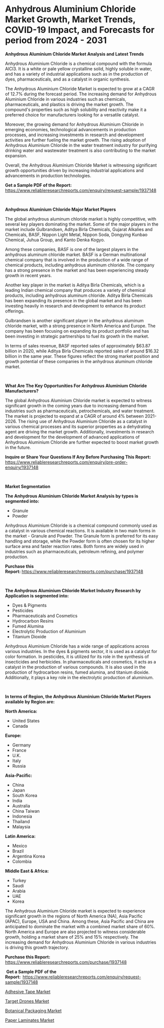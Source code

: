<p><h1>Anhydrous Aluminium Chloride Market Growth, Market Trends, COVID-19 Impact, and Forecasts for period from 2024 - 2031</h1></p><p><strong>Anhydrous Aluminium Chloride Market Analysis and Latest Trends</strong></p>
<p><p>Anhydrous Aluminium Chloride is a chemical compound with the formula AlCl3. It is a white or pale yellow crystalline solid, highly soluble in water, and has a variety of industrial applications such as in the production of dyes, pharmaceuticals, and as a catalyst in organic synthesis.</p><p>The Anhydrous Aluminium Chloride Market is expected to grow at a CAGR of 12.7% during the forecast period. The increasing demand for Anhydrous Aluminium Chloride in various industries such as chemicals, pharmaceuticals, and plastics is driving the market growth. The compound's properties such as high solubility and reactivity make it a preferred choice for manufacturers looking for a versatile catalyst.</p><p>Moreover, the growing demand for Anhydrous Aluminium Chloride in emerging economies, technological advancements in production processes, and increasing investments in research and development activities are further fueling the market growth. The rising adoption of Anhydrous Aluminium Chloride in the water treatment industry for purifying drinking water and wastewater treatment is also contributing to the market expansion.</p><p>Overall, the Anhydrous Aluminium Chloride Market is witnessing significant growth opportunities driven by increasing industrial applications and advancements in production technologies.</p></p>
<p><strong>Get a Sample PDF of the Report:&nbsp;</strong> <a href="https://www.reliableresearchreports.com/enquiry/request-sample/1937148">https://www.reliableresearchreports.com/enquiry/request-sample/1937148</a></p>
<p>&nbsp;</p>
<p><strong>Anhydrous Aluminium Chloride Major Market Players</strong></p>
<p><p>The global anhydrous aluminum chloride market is highly competitive, with several key players dominating the market. Some of the major players in the market include Gulbrandsen, Aditya Birla Chemicals, Gujarat Alkalies and Chemicals, BASF, Nippon Light Metal, Nippon Soda, Dongying Kunbao Chemical, Juhua Group, and Kanto Denka Kogyo.</p><p>Among these companies, BASF is one of the largest players in the anhydrous aluminum chloride market. BASF is a German multinational chemical company that is involved in the production of a wide range of chemical products, including anhydrous aluminum chloride. The company has a strong presence in the market and has been experiencing steady growth in recent years.</p><p>Another key player in the market is Aditya Birla Chemicals, which is a leading Indian chemical company that produces a variety of chemical products, including anhydrous aluminum chloride. Aditya Birla Chemicals has been expanding its presence in the global market and has been investing heavily in research and development to enhance its product offerings.</p><p>Gulbrandsen is another significant player in the anhydrous aluminum chloride market, with a strong presence in North America and Europe. The company has been focusing on expanding its product portfolio and has been investing in strategic partnerships to fuel its growth in the market.</p><p>In terms of sales revenue, BASF reported sales of approximately $63.87 billion in 2020, while Aditya Birla Chemicals reported sales of around $16.32 billion in the same year. These figures reflect the strong market position and growth potential of these companies in the anhydrous aluminum chloride market.</p></p>
<p>&nbsp;</p>
<p><strong>What Are The Key Opportunities For Anhydrous Aluminium Chloride Manufacturers?</strong></p>
<p><p>The global Anhydrous Aluminium Chloride market is expected to witness significant growth in the coming years due to increasing demand from industries such as pharmaceuticals, petrochemicals, and water treatment. The market is projected to expand at a CAGR of around 4% between 2021-2026. The rising use of Anhydrous Aluminium Chloride as a catalyst in various chemical processes and its superior properties as a dehydrating agent are driving the market growth. Additionally, investments in research and development for the development of advanced applications of Anhydrous Aluminium Chloride are further expected to boost market growth in the future.</p></p>
<p><strong>Inquire or Share Your Questions If Any Before Purchasing This Report:</strong> <a href="https://www.reliableresearchreports.com/enquiry/pre-order-enquiry/1937148">https://www.reliableresearchreports.com/enquiry/pre-order-enquiry/1937148</a></p>
<p>&nbsp;</p>
<p><strong>Market Segmentation</strong></p>
<p><strong>The Anhydrous Aluminium Chloride Market Analysis by types is segmented into:</strong></p>
<p><ul><li>Granule</li><li>Powder</li></ul></p>
<p><p>Anhydrous Aluminium Chloride is a chemical compound commonly used as a catalyst in various chemical reactions. It is available in two main forms in the market - Granule and Powder. The Granule form is preferred for its easy handling and storage, while the Powder form is often chosen for its higher surface area and faster reaction rates. Both forms are widely used in industries such as pharmaceuticals, petroleum refining, and polymer production.</p></p>
<p><strong>Purchase this Report:&nbsp;</strong><a href="https://www.reliableresearchreports.com/purchase/1937148">https://www.reliableresearchreports.com/purchase/1937148</a></p>
<p>&nbsp;</p>
<p><strong>The Anhydrous Aluminium Chloride Market Industry Research by Application is segmented into:</strong></p>
<p><ul><li>Dyes & Pigments</li><li>Pesticides</li><li>Pharmaceuticals and Cosmetics</li><li>Hydrocarbon Resins</li><li>Fumed Alumina</li><li>Electrolytic Production of Aluminium</li><li>Titanium Dioxide</li></ul></p>
<p><p>Anhydrous Aluminium Chloride has a wide range of applications across various industries. In the dyes & pigments sector, it is used as a catalyst for color formation. In pesticides, it is utilized for its role in the synthesis of insecticides and herbicides. In pharmaceuticals and cosmetics, it acts as a catalyst in the production of various compounds. It is also used in the production of hydrocarbon resins, fumed alumina, and titanium dioxide. Additionally, it plays a key role in the electrolytic production of aluminium.</p></p>
<p>&nbsp;</p>
<p><strong>In terms of Region, the Anhydrous Aluminium Chloride Market Players available by Region are:</strong></p>
<p>
    <p> <strong> North America: </strong>
        <ul>
            <li>United States</li>
            <li>Canada</li>
        </ul>
        </p> 
    <p> <strong> Europe: </strong>
        <ul>
            <li>Germany</li>
            <li>France</li>
            <li>U.K.</li>
            <li>Italy</li>
            <li>Russia</li>
        </ul>
        </p> 
    <p> <strong> Asia-Pacific: </strong>
        <ul>
            <li>China</li>
            <li>Japan</li>
            <li>South Korea</li>
            <li>India</li>
            <li>Australia</li>
            <li>China Taiwan</li>
            <li>Indonesia</li>
            <li>Thailand</li>
            <li>Malaysia</li>
        </ul>
        </p> 
    <p> <strong> Latin America: </strong>
        <ul>
            <li>Mexico</li>
            <li>Brazil</li>
            <li>Argentina Korea</li>
            <li>Colombia</li>
        </ul>
        </p> 
    <p> <strong> Middle East & Africa: </strong>
        <ul>
            <li>Turkey</li>
            <li>Saudi</li>
            <li>Arabia</li>
            <li>UAE</li>
            <li>Korea</li>
        </ul>
    </p>
    </p>
<p><p>The Anhydrous Aluminium Chloride market is expected to experience significant growth in the regions of North America (NA), Asia Pacific (APAC), Europe, USA and China. Among these, Asia Pacific and China are anticipated to dominate the market with a combined market share of 60%. North America and Europe are also projected to witness considerable growth, holding a market share of 25% and 15% respectively. The increasing demand for Anhydrous Aluminium Chloride in various industries is driving this growth trajectory.</p></p>
<p><strong>Purchase this Report: </strong><a href="https://www.reliableresearchreports.com/purchase/1937148">https://www.reliableresearchreports.com/purchase/1937148</a></p>
<p>&nbsp;<strong>Get a Sample PDF of the Report:&nbsp;&nbsp;</strong><a href="https://www.reliableresearchreports.com/enquiry/request-sample/1937148">https://www.reliableresearchreports.com/enquiry/request-sample/1937148</a></p>
<p><strong></strong></p>
<p><p><a href="https://github.com/jaidynmorantestelletmjzya/Market-Research-Report-List-1/blob/main/adhesive-tape-market.md">Adhesive Tape Market</a></p><p><a href="https://github.com/juniordelafrance/Market-Research-Report-List-2/blob/main/target-drones-market.md">Target Drones Market</a></p><p><a href="https://view.publitas.com/reportprime-1/botanical-packaging-market-size-growth-and-forecast-from-2023-2030/">Botanical Packaging Market</a></p><p><a href="https://faithful-glue-af3.notion.site/Paper-Laminates-Market-Centers-on-Aspects-such-as-Market-Growth-Market-Share-Market-Opportunity-a-311f0dd573f0420dafd4939a9dd2f00f">Paper Laminates Market</a></p></p>